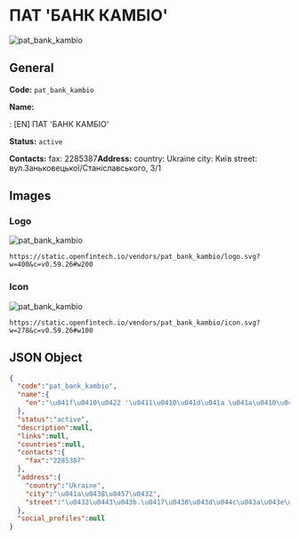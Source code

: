 
# ПАТ 'БАНК КАМБІО' 
![pat_bank_kambio](https://static.openfintech.io/vendors/pat_bank_kambio/logo.svg?w=400&c=v0.59.26#w200)  

## General 
 
**Code:** `pat_bank_kambio` 
 
**Name:** 
 
:	[EN] ПАТ 'БАНК КАМБІО' 
 
**Status:** `active` 
 
**Contacts:** 
fax: 2285387**Address:** 
country: Ukraine 
city: Київ 
street: вул.Заньковецької/Станіславського, 3/1 

## Images 

### Logo 
 
![pat_bank_kambio](https://static.openfintech.io/vendors/pat_bank_kambio/logo.svg?w=400&c=v0.59.26#w200)  

```
https://static.openfintech.io/vendors/pat_bank_kambio/logo.svg?w=400&c=v0.59.26#w200
```  

### Icon 
 
![pat_bank_kambio](https://static.openfintech.io/vendors/pat_bank_kambio/icon.svg?w=278&c=v0.59.26#w100)  

```
https://static.openfintech.io/vendors/pat_bank_kambio/icon.svg?w=278&c=v0.59.26#w100
```  

## JSON Object 

```json
{
  "code":"pat_bank_kambio",
  "name":{
    "en":"\u041f\u0410\u0422 '\u0411\u0410\u041d\u041a \u041a\u0410\u041c\u0411\u0406\u041e'"
  },
  "status":"active",
  "description":null,
  "links":null,
  "countries":null,
  "contacts":{
    "fax":"2285387"
  },
  "address":{
    "country":"Ukraine",
    "city":"\u041a\u0438\u0457\u0432",
    "street":"\u0432\u0443\u043b.\u0417\u0430\u043d\u044c\u043a\u043e\u0432\u0435\u0446\u044c\u043a\u043e\u0457\/\u0421\u0442\u0430\u043d\u0456\u0441\u043b\u0430\u0432\u0441\u044c\u043a\u043e\u0433\u043e, 3\/1"
  },
  "social_profiles":null
}
```  
